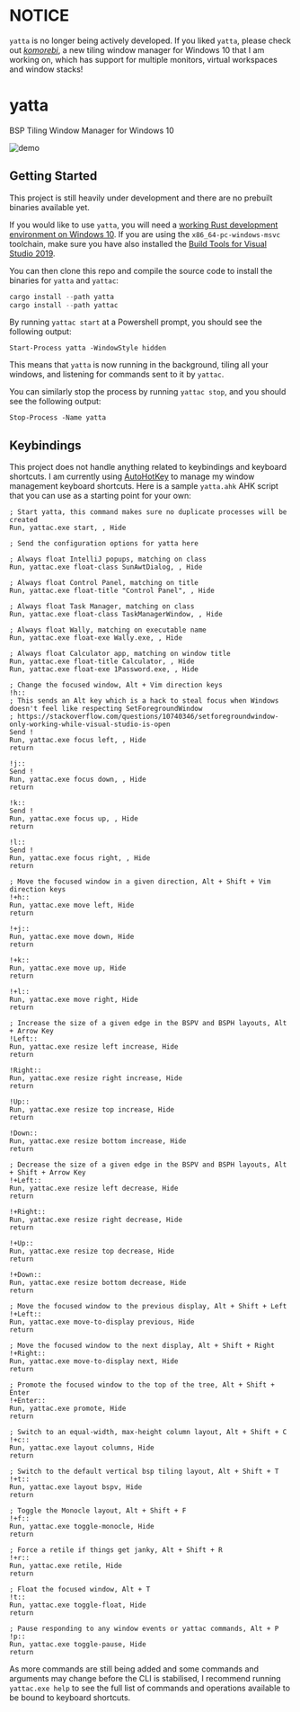 # NOTICE

`yatta` is no longer being actively developed. If you liked `yatta`, please
check out [*komorebi*](https://github.com/LGUG2Z/komorebi), a new tiling window
manager for Windows 10 that I am working on, which has support for multiple
monitors, virtual workspaces and window stacks!

# yatta

BSP Tiling Window Manager for Windows 10

![demo](https://s2.gifyu.com/images/ezgif-1-a21b17f39d06.gif)

## Getting Started

This project is still heavily under development and there are no prebuilt binaries available yet.

If you would like to use `yatta`, you will need
a [working Rust development environment on Windows 10](https://rustup.rs/). If you are using
the `x86_64-pc-windows-msvc` toolchain, make sure you have also installed
the [Build Tools for Visual Studio 2019](https://stackoverflow.com/a/55603112).

You can then clone this repo and compile the source code to install the binaries for `yatta` and `yattac`:

```powershell
cargo install --path yatta
cargo install --path yattac
```

By running `yattac start` at a Powershell prompt, you should see the following output:

```
Start-Process yatta -WindowStyle hidden
```

This means that `yatta` is now running in the background, tiling all your windows, and listening for commands sent to it
by `yattac`.

You can similarly stop the process by running `yattac stop`, and you should see the following output:

```
Stop-Process -Name yatta
```

## Keybindings

This project does not handle anything related to keybindings and keyboard shortcuts. I am currently
using [AutoHotKey](https://www.autohotkey.com/)
to manage my window management keyboard shortcuts. Here is a sample `yatta.ahk` AHK script that you can use as a
starting point for your own:

```ahk
; Start yatta, this command makes sure no duplicate processes will be created
Run, yattac.exe start, , Hide

; Send the configuration options for yatta here

; Always float IntelliJ popups, matching on class
Run, yattac.exe float-class SunAwtDialog, , Hide

; Always float Control Panel, matching on title
Run, yattac.exe float-title "Control Panel", , Hide

; Always float Task Manager, matching on class
Run, yattac.exe float-class TaskManagerWindow, , Hide

; Always float Wally, matching on executable name
Run, yattac.exe float-exe Wally.exe, , Hide

; Always float Calculator app, matching on window title
Run, yattac.exe float-title Calculator, , Hide
Run, yattac.exe float-exe 1Password.exe, , Hide

; Change the focused window, Alt + Vim direction keys
!h::
; This sends an Alt key which is a hack to steal focus when Windows doesn't feel like respecting SetForegroundWindow
; https://stackoverflow.com/questions/10740346/setforegroundwindow-only-working-while-visual-studio-is-open
Send !
Run, yattac.exe focus left, , Hide
return

!j::
Send !
Run, yattac.exe focus down, , Hide
return

!k::
Send !
Run, yattac.exe focus up, , Hide
return

!l::
Send !
Run, yattac.exe focus right, , Hide
return

; Move the focused window in a given direction, Alt + Shift + Vim direction keys
!+h::
Run, yattac.exe move left, Hide
return

!+j::
Run, yattac.exe move down, Hide
return

!+k::
Run, yattac.exe move up, Hide
return

!+l::
Run, yattac.exe move right, Hide
return

; Increase the size of a given edge in the BSPV and BSPH layouts, Alt + Arrow Key
!Left::
Run, yattac.exe resize left increase, Hide
return

!Right::
Run, yattac.exe resize right increase, Hide
return

!Up::
Run, yattac.exe resize top increase, Hide
return

!Down::
Run, yattac.exe resize bottom increase, Hide
return

; Decrease the size of a given edge in the BSPV and BSPH layouts, Alt + Shift + Arrow Key
!+Left::
Run, yattac.exe resize left decrease, Hide
return

!+Right::
Run, yattac.exe resize right decrease, Hide
return

!+Up::
Run, yattac.exe resize top decrease, Hide
return

!+Down::
Run, yattac.exe resize bottom decrease, Hide
return

; Move the focused window to the previous display, Alt + Shift + Left
!+Left::
Run, yattac.exe move-to-display previous, Hide
return

; Move the focused window to the next display, Alt + Shift + Right
!+Right::
Run, yattac.exe move-to-display next, Hide
return

; Promote the focused window to the top of the tree, Alt + Shift + Enter
!+Enter::
Run, yattac.exe promote, Hide
return

; Switch to an equal-width, max-height column layout, Alt + Shift + C
!+c::
Run, yattac.exe layout columns, Hide
return

; Switch to the default vertical bsp tiling layout, Alt + Shift + T
!+t::
Run, yattac.exe layout bspv, Hide
return

; Toggle the Monocle layout, Alt + Shift + F
!+f::
Run, yattac.exe toggle-monocle, Hide
return

; Force a retile if things get janky, Alt + Shift + R
!+r::
Run, yattac.exe retile, Hide
return

; Float the focused window, Alt + T
!t::
Run, yattac.exe toggle-float, Hide
return

; Pause responding to any window events or yattac commands, Alt + P
!p::
Run, yattac.exe toggle-pause, Hide
return
```

As more commands are still being added and some commands and arguments may change before the CLI is stabilised, I
recommend running `yattac.exe help` to see the full list of commands and operations available to be bound to keyboard
shortcuts.
